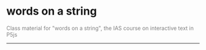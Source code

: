 # words on a string
<span style="color:grey">Class material for "words on a string", the IAS course on interactive text in P5js</span>

---
